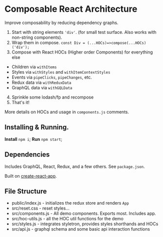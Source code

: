 # Composable React Architecture

Improve composability by reducing dependency graphs.

1. Start with string elements `'div'`. (for small test surface. Also works with non-string components).  
2. Wrap them in compose. `const Div = (...HOCs)=>compose(...HOCs)('div');`  
3. Compose with React HOCs (Higher order Components) for everything else  
  - Children via `withItems`
  - Styles via `withStyles` and `withItemContextStyles`
  - Events via `pipeClicks`, `pipeChanges`, etc.
  - Redux data via `withReduxData`
  - GraphQL data via `withGQLData`
4. Sprinkle some lodash/fp and recompose   
5. That's it!  

More details on HOCs and usage in `components.js` comments.

## Installing & Running.
**Install** `npm i`;
**Run** `npm start`;

## Dependencies
Includes GraphQL, React, Redux, and a few others.  See `package.json`.

Built on [create-react-app](https://github.com/facebookincubator/create-react-app).




## File Structure
- public/index.js - initializes the redux store and renders `App`
- src/reset.css - reset styles...
- src/components.js - All demo components.  Exports most. Includes app.
- src/hoc-utils.js - all the HOC util functions for the demo
- src/styles.js - integrates styletron, provides styles shorthands and HOCs
- src/api.js - graphql schema and some basic api interaction functions

